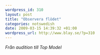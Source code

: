 ```yaml
--- 
wordpress_id: 310 
layout: post
title: "Observera flödet" 
categories: notswedish
date: 2009-03-15 14:39:32 +01:00 
wordpress_url: http://www.blay.se/?p=310 
---
```


*Från audition till Top Model* 
